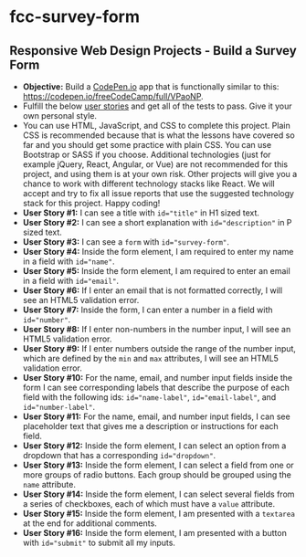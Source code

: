 # fcc-survey-form

Responsive Web Design Projects - Build a Survey Form
----------------------------------------------------

-   **Objective:** Build a [CodePen.io](https://codepen.io) app that is
    functionally similar to this:
    <https://codepen.io/freeCodeCamp/full/VPaoNP>.
-   Fulfill the below [user
    stories](https://en.wikipedia.org/wiki/User_story) and get all of
    the tests to pass. Give it your own personal style.
-   You can use HTML, JavaScript, and CSS to complete this project.
    Plain CSS is recommended because that is what the lessons have
    covered so far and you should get some practice with plain CSS. You
    can use Bootstrap or SASS if you choose. Additional technologies
    (just for example jQuery, React, Angular, or Vue) are not
    recommended for this project, and using them is at your own risk.
    Other projects will give you a chance to work with different
    technology stacks like React. We will accept and try to fix all
    issue reports that use the suggested technology stack for this
    project. Happy coding!
-   **User Story \#1:** I can see a title with `id="title"` in H1 sized
    text.
-   **User Story \#2:** I can see a short explanation with
    `id="description"` in P sized text.
-   **User Story \#3:** I can see a `form` with `id="survey-form"`.
-   **User Story \#4:** Inside the form element, I am required to enter
    my name in a field with `id="name"`.
-   **User Story \#5:** Inside the form element, I am required to enter
    an email in a field with `id="email"`.
-   **User Story \#6:** If I enter an email that is not formatted
    correctly, I will see an HTML5 validation error.
-   **User Story \#7:** Inside the form, I can enter a number in a field
    with `id="number"`.
-   **User Story \#8:** If I enter non-numbers in the number input, I
    will see an HTML5 validation error.
-   **User Story \#9:** If I enter numbers outside the range of the
    number input, which are defined by the `min` and `max` attributes, I
    will see an HTML5 validation error.
-   **User Story \#10:** For the name, email, and number input fields
    inside the form I can see corresponding labels that describe the
    purpose of each field with the following ids: `id="name-label"`,
    `id="email-label"`, and `id="number-label"`.
-   **User Story \#11:** For the name, email, and number input fields, I
    can see placeholder text that gives me a description or instructions
    for each field.
-   **User Story \#12:** Inside the form element, I can select an option
    from a dropdown that has a corresponding `id="dropdown"`.
-   **User Story \#13:** Inside the form element, I can select a field
    from one or more groups of radio buttons. Each group should be
    grouped using the `name` attribute.
-   **User Story \#14:** Inside the form element, I can select several
    fields from a series of checkboxes, each of which must have a
    `value` attribute.
-   **User Story \#15:** Inside the form element, I am presented with a
    `textarea` at the end for additional comments.
-   **User Story \#16:** Inside the form element, I am presented with a
    button with `id="submit"` to submit all my inputs.
